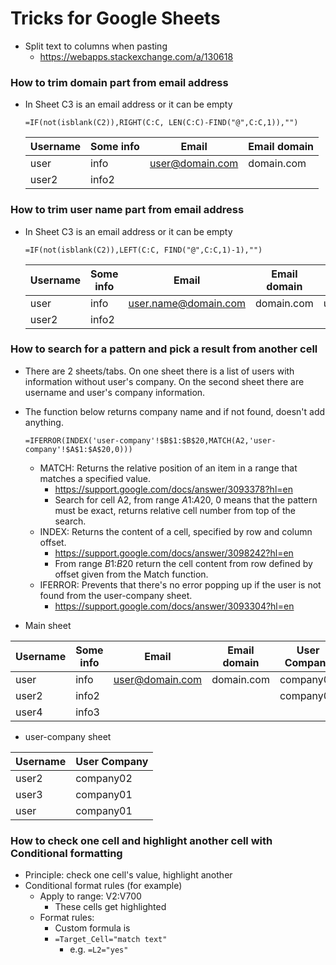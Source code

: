 # Tricks for Google Sheets
* Split text to columns when pasting
  * https://webapps.stackexchange.com/a/130618
### How to trim domain part from email address
* In Sheet C3 is an email address or it can be empty
  ~~~
  =IF(not(isblank(C2)),RIGHT(C:C, LEN(C:C)-FIND("@",C:C,1)),"")
  ~~~
      
  | Username | Some info | Email | Email domain |
  |----------|-----------|-------|--------------|
  |user|info|user@domain.com|domain.com|
  |user2|info2|||

### How to trim user name part from email address
* In Sheet C3 is an email address or it can be empty
  ~~~
  =IF(not(isblank(C2)),LEFT(C:C, FIND("@",C:C,1)-1),"")
  ~~~
      
  | Username | Some info | Email | Email domain | Email user |
  |----------|-----------|-------|--------------|------------|
  |user|info|user.name@domain.com|domain.com|user.name|
  |user2|info2||||


### How to search for a pattern and pick a result from another cell

  * There are 2 sheets/tabs. On one sheet there is a list of users with information without user's company. On the second sheet there are username and user's company information.
  * The function below returns company name and if not found, doesn't add anything.
    ~~~
    =IFERROR(INDEX('user-company'!$B$1:$B$20,MATCH(A2,'user-company'!$A$1:$A$20,0)))
    ~~~

    * MATCH: Returns the relative position of an item in a range that matches a specified value.
        * https://support.google.com/docs/answer/3093378?hl=en
        * Search for cell A2, from range $A$1:$A$20, 0 means that the pattern must be exact, returns relative cell number from top of the search.
    * INDEX: Returns the content of a cell, specified by row and column offset.
        * https://support.google.com/docs/answer/3098242?hl=en
        * From range $B$1:$B$20 return the cell content from row defined by offset given from the Match function.
    * IFERROR: Prevents that there's no error popping up if the user is not found from the user-company sheet.
        * https://support.google.com/docs/answer/3093304?hl=en

  * Main sheet

  | Username | Some info | Email | Email domain | User Company |
  |----------|-----------|-------|--------------|--------------|
  |user|info|user@domain.com|domain.com|company01|
  |user2|info2|||company02|
  |user4|info3||||
  
  * user-company sheet

  | Username | User Company |
  |----------|--------------|
  |user2|company02|
  |user3|company01|
  |user|company01|

### How to check one cell and highlight another cell with Conditional formatting

* Principle: check one cell's value, highlight another
* Conditional format rules (for example)
  * Apply to range: V2:V700
    * These cells get highlighted
  * Format rules:
    * Custom formula is
    * `=Target_Cell="match text"`
      * e.g. `=L2="yes"`
